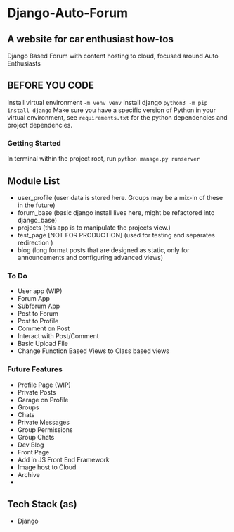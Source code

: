 # Django-Auto-Forum
## A website for car enthusiast how-tos
Django Based Forum with content hosting to cloud, focused around Auto Enthusiasts

## BEFORE YOU CODE
Install virtual environment `-m venv venv`
Install django `python3 -m pip install django`
Make sure you have a specific version of Python in your virtual environment, 
see `requirements.txt` for the python dependencies and project dependencies.

### Getting Started
In terminal within the project root, run `python manage.py runserver`



## Module List
- user_profile (user data is stored here. Groups may be a mix-in of these in the future)
- forum_base (basic django install lives here, might be refactored into django_base)
- projects (this app is to manipulate the projects view.)
- test_page [NOT FOR PRODUCTION] (used for testing and separates redirection  )
- blog (long format posts that are designed as static, only for announcements and configuring advanced views)
### To Do 
- User app (WIP)
- Forum App
- Subforum App
- Post to Forum
- Post to Profile
- Comment on Post
- Interact with Post/Comment
- Basic Upload File 
- Change Function Based Views to Class based views
### Future Features
- Profile Page (WIP)
- Private Posts
- Garage on Profile
- Groups
- Chats
- Private Messages
- Group Permissions
- Group Chats
- Dev Blog
- Front Page 
- Add in JS Front End Framework
- Image host to Cloud
- Archive
- 

## Tech Stack (as)
- Django





